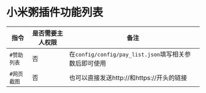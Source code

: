 # 小米粥插件功能列表
|指令|是否需要主人权限|备注|
|----|----|----|
| `#赞助列表` | 否 | 在`config/config/pay_list.json`填写相关参数后即可使用 |
| `#网页截图` | 否 | 也可以直接发送http://和https://开头的链接 |
